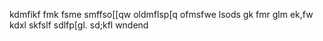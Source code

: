 kdmfikf
fmk
fsme
smffso[[qw
oldmflsp[q
ofmsfwe
lsods
gk
fmr
glm 
ek,fw 
  kdxl
    skfslf
    sdlfp[gl.
   sd;kfl
wndend
